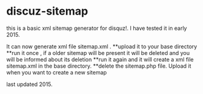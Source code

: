 # discuz-sitemap <br />
this is a basic xml sitemap generator for disquz!. I have tested it in early 2015. 

It can now generate xml file sitemap.xml .
**upload it to your base directory
**run it once , if a older sitemap will be present it will be deleted and you will be informed about its deletion
**run it again and it will create a xml file sitemap.xml in the base directory.
**delete the sitemap.php file. Upload it when you want to create a new sitemap 

last updated 2015.
